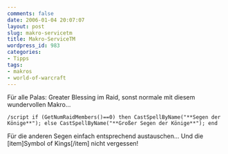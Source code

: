 ```yaml
---
comments: false
date: 2006-01-04 20:07:07
layout: post
slug: makro-servicetm
title: Makro-ServiceTM
wordpress_id: 983
categories:
- Tipps
tags:
- makros
- world-of-warcraft
---
```


Für alle Palas: Greater Blessing im Raid, sonst normale mit diesem wundervollen Makro...


`/script if (GetNumRaidMembers()==0) then CastSpellByName("**Segen der Könige**"); else CastSpellByName("**Großer Segen der Könige**"); end`

Für die anderen Segen einfach entsprechend austauschen... Und die [item]Symbol of Kings[/item] nicht vergessen!
